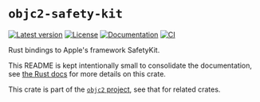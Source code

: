 # `objc2-safety-kit`

[![Latest version](https://badgen.net/crates/v/objc2-safety-kit)](https://crates.io/crates/objc2-safety-kit)
[![License](https://badgen.net/badge/license/Zlib%20OR%20Apache-2.0%20OR%20MIT/blue)](../../LICENSE.md)
[![Documentation](https://docs.rs/objc2-safety-kit/badge.svg)](https://docs.rs/objc2-safety-kit/)
[![CI](https://github.com/madsmtm/objc2/actions/workflows/ci.yml/badge.svg)](https://github.com/madsmtm/objc2/actions/workflows/ci.yml)

Rust bindings to Apple's framework SafetyKit.

This README is kept intentionally small to consolidate the documentation, see
[the Rust docs](https://docs.rs/objc2-safety-kit/) for more details on this crate.

This crate is part of the [`objc2` project](https://github.com/madsmtm/objc2),
see that for related crates.
